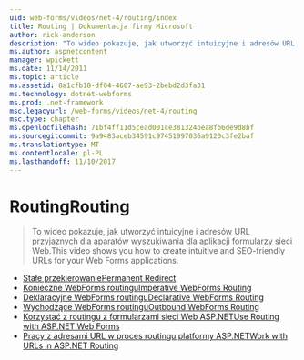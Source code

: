 ```yaml
---
uid: web-forms/videos/net-4/routing/index
title: Routing | Dokumentacja firmy Microsoft
author: rick-anderson
description: "To wideo pokazuje, jak utworzyć intuicyjne i adresów URL przyjaznych dla aparatów wyszukiwania dla aplikacji formularzy sieci Web."
ms.author: aspnetcontent
manager: wpickett
ms.date: 11/14/2011
ms.topic: article
ms.assetid: 8a1cfb18-df04-4607-ae93-2bebd2d3fa31
ms.technology: dotnet-webforms
ms.prod: .net-framework
msc.legacyurl: /web-forms/videos/net-4/routing
msc.type: chapter
ms.openlocfilehash: 71bf4ff11d5cead001ce381324bea8fb6de9d8bf
ms.sourcegitcommit: 9a9483aceb34591c97451997036a9120c3fe2baf
ms.translationtype: MT
ms.contentlocale: pl-PL
ms.lasthandoff: 11/10/2017
---
```

<a name="routing"></a><span data-ttu-id="42379-103">Routing</span><span class="sxs-lookup"><span data-stu-id="42379-103">Routing</span></span>
====================
> <span data-ttu-id="42379-104">To wideo pokazuje, jak utworzyć intuicyjne i adresów URL przyjaznych dla aparatów wyszukiwania dla aplikacji formularzy sieci Web.</span><span class="sxs-lookup"><span data-stu-id="42379-104">This video shows you how to create intuitive and SEO-friendly URLs for your Web Forms applications.</span></span>


- [<span data-ttu-id="42379-105">Stałe przekierowanie</span><span class="sxs-lookup"><span data-stu-id="42379-105">Permanent Redirect</span></span>](aspnet-4-quick-hit-permanent-redirect.md)
- [<span data-ttu-id="42379-106">Konieczne WebForms routingu</span><span class="sxs-lookup"><span data-stu-id="42379-106">Imperative WebForms Routing</span></span>](aspnet-4-quick-hit-imperative-webforms-routing.md)
- [<span data-ttu-id="42379-107">Deklaracyjne WebForms routingu</span><span class="sxs-lookup"><span data-stu-id="42379-107">Declarative WebForms Routing</span></span>](aspnet-4-quick-hit-declarative-webforms-routing.md)
- [<span data-ttu-id="42379-108">Wychodzące WebForms routingu</span><span class="sxs-lookup"><span data-stu-id="42379-108">Outbound WebForms Routing</span></span>](aspnet-4-quick-hit-outbound-webforms-routing.md)
- [<span data-ttu-id="42379-109">Korzystać z routingu z formularzami sieci Web ASP.NET</span><span class="sxs-lookup"><span data-stu-id="42379-109">Use Routing with ASP.NET Web Forms</span></span>](how-do-i-use-routing-with-aspnet-web-forms.md)
- [<span data-ttu-id="42379-110">Pracy z adresami URL w proces routingu platformy ASP.NET</span><span class="sxs-lookup"><span data-stu-id="42379-110">Work with URLs in ASP.NET Routing</span></span>](how-do-i-work-with-urls-in-aspnet-routing.md)
